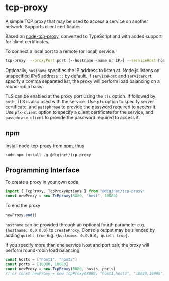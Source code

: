 # tcp-proxy

A simple TCP proxy that may be used to access a service on another network. Supports client certificates.

Based on [node-tcp-proxy](https://github.com/tewarid/node-tcp-proxy), converted to TypeScript and with added support for client certificates.

To connect a local port to a remote (or local) service:

```bash
tcp-proxy  --proxyPort port [--hostname <name or IP>] --serviceHost host1,host2 --servicePort port1,port2 [--q] [--tls [both]] [--pfx file] [--passphrase secret]  [--pfx-client file] [--passphrase-client secret]
```

Optionally, `hostname` specifies the IP address to listen at. Node.js listens on unspecified IPv6 address `::` by default. If `serviceHost` and `servicePort` specify a comma separated list, the proxy will perform load balancing on a round-robin basis.

TLS can be enabled at the proxy port using the `tls` option. If followed by `both`, TLS is also used with the service. Use `pfx` option to specify server certificate, and `passphrase` to provide the password required to access it. Use `pfx-client` option to specify a client certificate for the service, and `passphrase-client` to provide the password required to access it.

## npm

Install node-tcp-proxy from [npm](https://www.npmjs.com/package/@diginet/tcp-proxy), thus
```
sudo npm install -g @diginet/tcp-proxy
```

## Programming Interface

To create a proxy in your own code

```typescript
import { TcpProxy, TcpProxyOptions } from "@diginet/tcp-proxy"
const newProxy = new TcPproxy(8080, "host", 10080)
```

To end the proxy

```typescript
newProxy.end()
```

`hostname` can be provided through an optional fourth parameter e.g. `{hostname: 0.0.0.0}` to `createProxy`. Console output may be silenced by adding `quiet: true` e.g. `{hostname: 0.0.0.0, quiet: true}`.

If you specify more than one service host and port pair, the proxy will perform round-robin load balancing

```typescript
const hosts = ["host1", "host2"]
const ports = [10080, 10080]
const newProxy = new TcpProxy(8080, hosts, ports)
// or const newProxy = new TcpProxy(8080, "host1,host2", "10080,10080")
```
